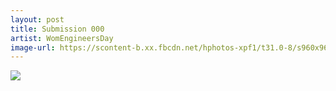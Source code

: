 ```yaml
---
layout: post
title: Submission 000
artist: WomEngineersDay
image-url: https://scontent-b.xx.fbcdn.net/hphotos-xpf1/t31.0-8/s960x960/10626409_418095598339498_3230331419925516402_o.png
---
```


<!-- This part is optional: -->
![](https://scontent-b.xx.fbcdn.net/hphotos-xpf1/t31.0-8/s960x960/10626409_418095598339498_3230331419925516402_o.png)
